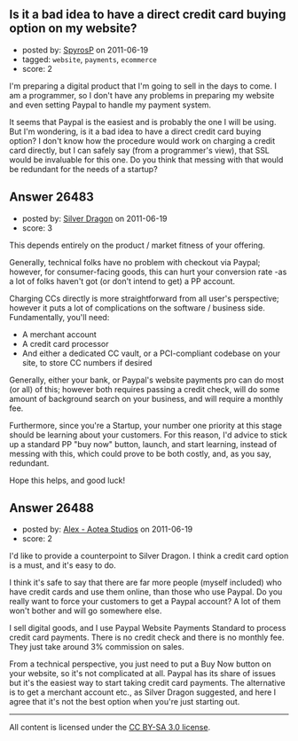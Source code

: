 ## Is it a bad idea to have a direct credit card buying option on my website?

- posted by: [SpyrosP](https://stackexchange.com/users/-1/9856-spyrosp) on 2011-06-19
- tagged: `website`, `payments`, `ecommerce`
- score: 2

I'm preparing a digital product that I'm going to sell in the days to come. I am a programmer, so I don't have any problems in preparing my website and even setting Paypal to handle my payment system.

It seems that Paypal is the easiest and is probably the one I will be using. But I'm wondering, is it a bad idea to have a direct credit card buying option? I don't know how the procedure would work on charging a credit card directly, but I can safely say (from a programmer's view), that SSL would be invaluable for this one. Do you think that messing with that would be redundant for the needs of a startup?


## Answer 26483

- posted by: [Silver Dragon](https://stackexchange.com/users/-1/10922-silver-dragon) on 2011-06-19
- score: 3

This depends entirely on the product / market fitness of your offering.

Generally, technical folks have no problem with checkout via Paypal; however, for consumer-facing goods, this can hurt your conversion rate -as a lot of folks haven't got (or don't intend to get) a PP account.

Charging CCs directly is more straightforward from all user's perspective; however it puts a lot of complications on the software / business side. Fundamentally, you'll need:

 * A merchant account
 * A credit card processor
 * And either a dedicated CC vault, or a PCI-compliant codebase on your site, to store CC numbers if desired

Generally, either your bank, or Paypal's website payments pro can do most (or all) of this; however both requires passing a credit check, will do some amount of background search on your business, and will require a monthly fee.

Furthermore, since you're a Startup, your number one priority at this stage should be learning about your customers. For this reason, I'd advice to stick up a standard PP "buy now" button, launch, and start learning, instead of messing with this, which could prove to be both costly, and, as you say, redundant.

Hope this helps, and good luck!



## Answer 26488

- posted by: [Alex - Aotea Studios](https://stackexchange.com/users/-1/1744-alex-aotea-studios) on 2011-06-19
- score: 2

I'd like to provide a counterpoint to Silver Dragon. I think a credit card option is a must, and it's easy to do. 

I think it's safe to say that there are far more people (myself included) who have credit cards and use them online, than those who use Paypal. Do you really want to force your customers to get a Paypal account? A lot of them won't bother and will go somewhere else.

I sell digital goods, and I use Paypal Website Payments Standard to process credit card payments. There is no credit check and there is no monthly fee. They just take around 3% commission on sales. 

From a technical perspective, you just need to put a Buy Now button on your website, so it's not complicated at all. Paypal has its share of issues but it's the easiest way to start taking credit card payments. The alternative is to get a merchant account etc., as Silver Dragon suggested, and here I agree that it's not the best option when you're just starting out.



---

All content is licensed under the [CC BY-SA 3.0 license](https://creativecommons.org/licenses/by-sa/3.0/).
